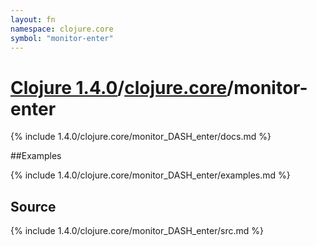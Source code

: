 ```yaml
---
layout: fn
namespace: clojure.core
symbol: "monitor-enter"
---
```


# [Clojure 1.4.0](../../)/[clojure.core](../)/monitor-enter

{% include 1.4.0/clojure.core/monitor_DASH_enter/docs.md %}

##Examples

{% include 1.4.0/clojure.core/monitor_DASH_enter/examples.md %}
## Source
{% include 1.4.0/clojure.core/monitor_DASH_enter/src.md %}

